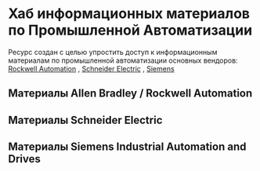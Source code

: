 # Хаб информационных материалов по Промышленной Автоматизации

Ресурс создан с целью упростить доступ к информационным материалам по промышленной автоматизации основных вендоров:
[Rockwell Automation](https://www.rockwellautomation.com/en-us/products/hardware/allen-bradley.html) , [Schneider Electric](https://www.se.com/ua/uk/) , [Siemens](https://www.siemens.com/global/en.html)

## Материалы Allen Bradley / Rockwell Automation

## Материалы Schneider Electric

## Материалы Siemens Industrial Automation and Drives

